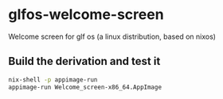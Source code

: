 # glfos-welcome-screen
Welcome screen for glf os (a linux distribution, based on nixos)

## Build the derivation and test it

```bash
nix-shell -p appimage-run
appimage-run Welcome_screen-x86_64.AppImage
```

